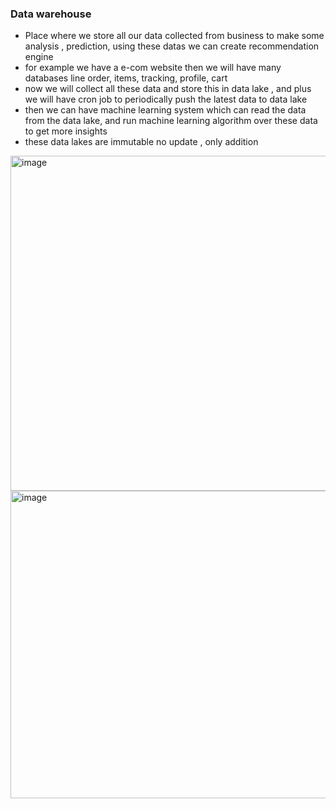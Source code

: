 ### Data warehouse
- Place where we store all our data collected from business to make some analysis , prediction, using these datas we can create recommendation engine 
- for example we have a e-com website then we will have many databases line order, items, tracking, profile, cart
- now we will collect all these data and store this in data lake , and plus we will have cron job to periodically push the latest data to data lake
- then we can have machine learning system which can read the data from the data lake, and run machine learning algorithm over these data to get more insights
- these data lakes are immutable no update , only addition

<img width="895" height="536" alt="image" src="https://github.com/user-attachments/assets/3a223acd-30fc-43f0-8a8f-0c15fb86ac7c" />

<img width="920" height="492" alt="image" src="https://github.com/user-attachments/assets/224a68b1-36ac-4090-bcf7-a54e784e4019" />
